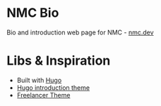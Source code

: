 NMC Bio
=== 

Bio and introduction web page for NMC - [nmc.dev](https://nmc.dev)

# Libs & Inspiration

* Built with [Hugo](https://gohugo.io)
* [Hugo introduction theme](https://github.com/victoriadrake/hugo-theme-introduction)
* [Freelancer Theme](https://github.com/startbootstrap/startbootstrap-freelancer)

